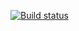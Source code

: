 [![Build status](https://ci.appveyor.com/api/projects/status/k4etaogunfdsafra?svg=true)](https://ci.appveyor.com/project/Alla1311/testmodepatterns2)